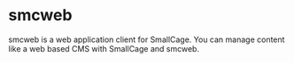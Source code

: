 smcweb
======

smcweb is a web application client for SmallCage. 
You can manage content like a web based CMS with SmallCage and smcweb.